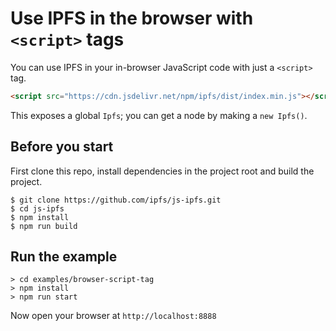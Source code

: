 # Use IPFS in the browser with `<script>` tags

You can use IPFS in your in-browser JavaScript code with just a `<script>` tag.

```html
<script src="https://cdn.jsdelivr.net/npm/ipfs/dist/index.min.js"></script>
```

This exposes a global `Ipfs`; you can get a node by making a `new Ipfs()`.

## Before you start

First clone this repo, install dependencies in the project root and build the project.

```console
$ git clone https://github.com/ipfs/js-ipfs.git
$ cd js-ipfs
$ npm install
$ npm run build
```

## Run the example

```console
> cd examples/browser-script-tag
> npm install
> npm run start
```

Now open your browser at `http://localhost:8888`
